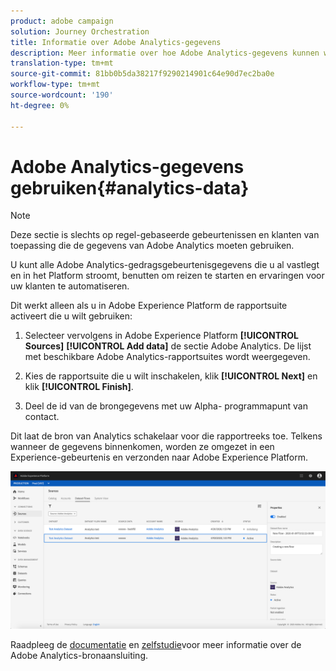 ```yaml
---
product: adobe campaign
solution: Journey Orchestration
title: Informatie over Adobe Analytics-gegevens
description: Meer informatie over hoe Adobe Analytics-gegevens kunnen worden gebruikt
translation-type: tm+mt
source-git-commit: 81bb0b5da38217f9290214901c64e90d7ec2ba0e
workflow-type: tm+mt
source-wordcount: '190'
ht-degree: 0%

---
```



# Adobe Analytics-gegevens gebruiken{#analytics-data}

>[!NOTE]
>
>Deze sectie is slechts op regel-gebaseerde gebeurtenissen en klanten van toepassing die de gegevens van Adobe Analytics moeten gebruiken.

U kunt alle Adobe Analytics-gedragsgebeurtenisgegevens die u al vastlegt en in het Platform stroomt, benutten om reizen te starten en ervaringen voor uw klanten te automatiseren.

Dit werkt alleen als u in Adobe Experience Platform de rapportsuite activeert die u wilt gebruiken:

1. Selecteer vervolgens in Adobe Experience Platform **[!UICONTROL Sources]** **[!UICONTROL Add data]** de sectie Adobe Analytics. De lijst met beschikbare Adobe Analytics-rapportsuites wordt weergegeven.

1. Kies de rapportsuite die u wilt inschakelen, klik **[!UICONTROL Next]** en klik **[!UICONTROL Finish]**.

1. Deel de id van de brongegevens met uw Alpha- programmapunt van contact.

Dit laat de bron van Analytics schakelaar voor die rapportreeks toe. Telkens wanneer de gegevens binnenkomen, worden ze omgezet in een Experience-gebeurtenis en verzonden naar Adobe Experience Platform.

![](../assets/alpha-event9.png)

Raadpleeg de [documentatie](https://docs.adobe.com/help/en/experience-platform/sources/connectors/adobe-applications/analytics.html) en [zelfstudie](https://docs.adobe.com/content/help/en/experience-platform/sources/ui-tutorials/create/adobe-applications/analytics.html)voor meer informatie over de Adobe Analytics-bronaansluiting.
